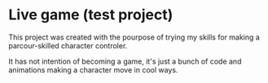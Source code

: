 # Live game (test project)

This project was created with the pourpose of trying my skills for making a parcour-skilled character controler.

It has not intention of becoming a game, it's just a bunch of code and animations making a character move in cool ways.
